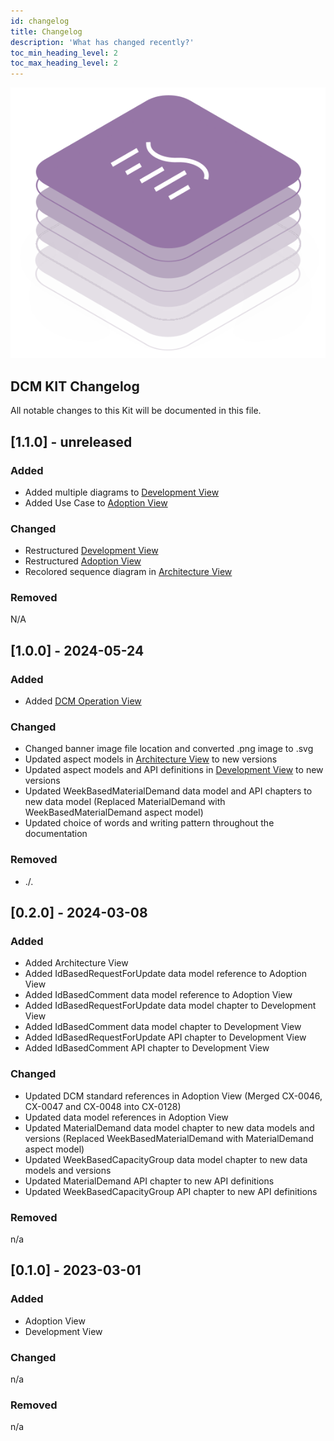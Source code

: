 ```yaml
---
id: changelog
title: Changelog
description: 'What has changed recently?'
toc_min_heading_level: 2
toc_max_heading_level: 2
---
```


![DCM kit banner](/img/kit-icons/dcm-kit-icon.svg)

## DCM KIT Changelog

All notable changes to this Kit will be documented in this file.

## [1.1.0] - unreleased

### Added

- Added multiple diagrams to [Development View](./development-view/overview.md)  
- Added Use Case to [Adoption View](./adoption-view/overview.md)


### Changed

- Restructured [Development View](./development-view/overview.md)
- Restructured [Adoption View](./adoption-view/overview.md)
- Recolored sequence diagram in [Architecture View](./architecture-view/overview.md)

### Removed

N/A

## [1.0.0] - 2024-05-24

### Added

- Added [DCM Operation View](./operation-view.md)

### Changed

- Changed banner image file location and converted .png image to .svg
- Updated aspect models in [Architecture View](./architecture-view/overview.md) to new versions
- Updated aspect models and API definitions in [Development View](./development-view/overview.md) to new versions
- Updated WeekBasedMaterialDemand data model and API chapters to new data model (Replaced MaterialDemand with WeekBasedMaterialDemand aspect model)
- Updated choice of words and writing pattern throughout the documentation

### Removed

- ./.

## [0.2.0] - 2024-03-08

### Added

- Added Architecture View
- Added IdBasedRequestForUpdate data model reference to Adoption View
- Added IdBasedComment data model reference to Adoption View
- Added IdBasedRequestForUpdate data model chapter to Development View
- Added IdBasedComment data model chapter to Development View
- Added IdBasedRequestForUpdate API chapter to Development View
- Added IdBasedComment API chapter to Development View

### Changed

- Updated DCM standard references in Adoption View (Merged CX-0046, CX-0047 and CX-0048 into CX-0128)
- Updated data model references in Adoption View
- Updated MaterialDemand data model chapter to new data models and versions (Replaced WeekBasedMaterialDemand with MaterialDemand aspect model)
- Updated WeekBasedCapacityGroup data model chapter to new data models and versions
- Updated MaterialDemand API chapter to new API definitions
- Updated WeekBasedCapacityGroup API chapter to new API definitions

### Removed

n/a

## [0.1.0] - 2023-03-01

### Added

- Adoption View
- Development View

### Changed

n/a

### Removed

n/a
